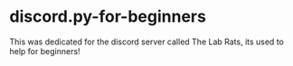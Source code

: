 # discord.py-for-beginners
This was dedicated for the discord server called The Lab Rats, its used to help for beginners!
